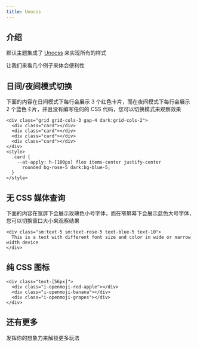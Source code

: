 ```yaml
---
title: Unocss
---
```


## 介绍

默认主题集成了 [Unocss](https://github.com/unocss/unocss) 来实现所有的样式

让我们来看几个例子来体会便利性

## 日间/夜间模式切换

下面的内容在日间模式下每行会展示 3 个红色卡片，而在夜间模式下每行会展示 2 个蓝色卡片，并且没有编写任何的 CSS 代码，您可以切换模式来观察效果

```svelte live
<div class="grid grid-cols-3 gap-4 dark:grid-cols-2">
  <div class="card"></div>
  <div class="card"></div>
  <div class="card"></div>
  <div class="card"></div>
</div>
<style>
  .card {
    --at-apply: h-[100px] flex items-center justify-center
      rounded bg-rose-5 dark:bg-blue-5;
  }
</style>
```

## 无 CSS 媒体查询

下面的内容在宽屏下会展示玫瑰色小号字体，而在窄屏幕下会展示蓝色大号字体，您可以切换窗口大小来观察结果

```svelte live
<div class="sm:text-5 sm:text-rose-5 text-blue-5 text-10">
  This is a text with different font size and color in wide or narrow width device
</div>
```

## 纯 CSS 图标

```svelte live
<div class="text-[56px]">
  <div class="i-openmoji-red-apple"></div>
  <div class="i-openmoji-banana"></div>
  <div class="i-openmoji-grapes"></div>
</div>
```

## 还有更多

发挥你的想象力来解锁更多玩法
